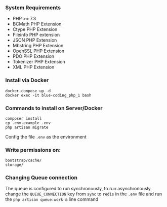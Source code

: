 ### System Requirements

- PHP >= 7.3
- BCMath PHP Extension
- Ctype PHP Extension
- Fileinfo PHP extension
- JSON PHP Extension
- Mbstring PHP Extension
- OpenSSL PHP Extension
- PDO PHP Extension
- Tokenizer PHP Extension
- XML PHP Extension

### Install via Docker
    docker-compose up -d
    docker exec -it blue-coding_php_1 bash

### Commands to install on Server/Docker
    composer install
    cp .env.example .env
    php artisan migrate
Config the file `.env` as the environment

### Write permissions on:
    bootstrap/cache/
    storage/

### Changing Queue connection
The queue is configured to run synchronously, to run asynchronously change the `QUEUE_CONNECTION` key from `sync` to `redis` in the `.env` file and run the `php artisan queue:work &` line command
